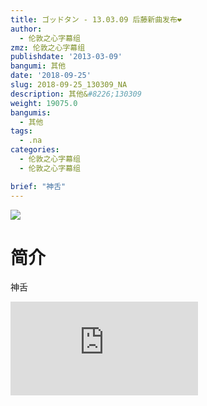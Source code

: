 ```yaml
---
title: ゴッドタン - 13.03.09 后藤新曲发布❤
author:
  - 伦敦之心字幕组
zmz: 伦敦之心字幕组
publishdate: '2013-03-09'
bangumi: 其他
date: '2018-09-25'
slug: 2018-09-25_130309_NA
description: 其他&#8226;130309
weight: 19075.0
bangumis:
  - 其他
tags:
  - .na
categories:
  - 伦敦之心字幕组
  - 伦敦之心字幕组

brief: "神舌"
---
```

![](https://i.imgur.com/ulc7nb8.jpg)
# 简介  
神舌  
<div class ="resp-container">
<iframe class="testiframe" src="https://www.fantasy.tv/videoAd/videoAd.html?id=2109158&channelId=559535&code=7b91f7e1415de2a1a671bde5f67cd88a" frameborder=0 allowfullscreen="true" ></iframe>
</div>

